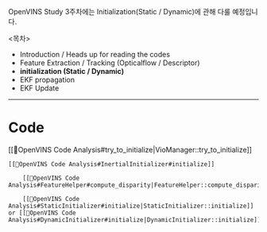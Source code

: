 OpenVINS Study 3주차에는 Initialization(Static / Dynamic)에 관해 다룰 예정입니다.

<목차> 
- Introduction / Heads up for reading the codes
- Feature Extraction / Tracking (Opticalflow / Descriptor)
- **initialization (Static / Dynamic)**
- EKF propagation
- EKF Update 
---
# Code 
[[🧩OpenVINS Code Analysis#try_to_initialize|VioManager::try_to_initialize]]

	[[🧩OpenVINS Code Analysis#InertialInitializer#initialize]]
	
		[[🧩OpenVINS Code Analysis#FeatureHelper#compute_disparity|FeatureHelper::compute_disparity]]
		
		[[🧩OpenVINS Code Analysis#StaticInitializer#initialize|StaticInitializer::initialize]]  or [[🧩OpenVINS Code Analysis#DynamicInitializer#initialize|DynamicInitializer::initialize]]
		
	
	
